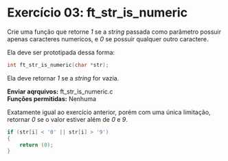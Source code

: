 # Exercício 03: ft_str_is_numeric

Crie uma função que retorne _1_ se a _string_ passada como parâmetro possuir apenas caracteres numericos, e _0_ se possuir qualquer outro caractere.

Ela deve ser prototipada dessa forma:

```c
int ft_str_is_numeric(char *str);
```

Ela deve retornar _1_ se a _string_ for vazia.

**Enviar aqrquivos:** ft_str_is_numeric.c<br>
**Funções permitidas:** Nenhuma



Exatamente igual ao exercício anterior, porém com uma única limitação, retornar _0_ se o valor estiver além de _0_ e _9_.

```c
if (str[i] < '0' || str[i] > '9')
{
    return (0);
}
```
